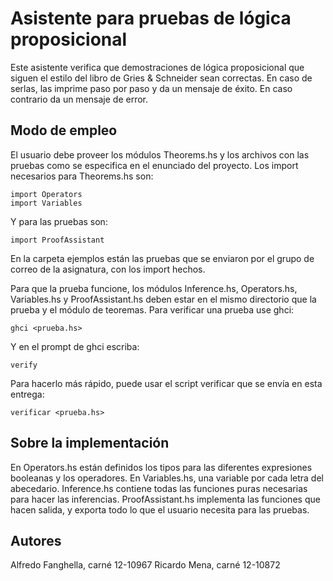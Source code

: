Asistente para pruebas de lógica proposicional
==============================================
Este asistente verifica que demostraciones de lógica proposicional que siguen
el estilo del libro de Gries & Schneider sean correctas. En caso de serlas,
las imprime paso por paso y da un mensaje de éxito. En caso contrario da un
mensaje de error.

Modo de empleo
--------------
El usuario debe proveer los módulos Theorems.hs y los archivos con las pruebas
como se especifica en el enunciado del proyecto. Los import necesarios para
Theorems.hs son:

    import Operators
    import Variables
    
Y para las pruebas son:

    import ProofAssistant
    
En la carpeta ejemplos están las pruebas que se enviaron por el grupo de correo
de la asignatura, con los import hechos.
    
Para que la prueba funcione, los módulos Inference.hs, Operators.hs, 
Variables.hs y ProofAssistant.hs deben estar en el mismo directorio que la 
prueba y el módulo de teoremas. Para verificar una prueba use ghci:

    ghci <prueba.hs>
    
Y en el prompt de ghci escriba:

    verify
    
Para hacerlo más rápido, puede usar el script verificar que se envía en esta 
entrega:

    verificar <prueba.hs>
    
Sobre la implementación
-----------------------
En Operators.hs están definidos los tipos para las diferentes expresiones 
booleanas y los operadores. En Variables.hs, una variable por cada letra del 
abecedario. Inference.hs contiene todas las funciones puras necesarias para
hacer las inferencias. ProofAssistant.hs implementa las funciones que hacen
salida, y exporta todo lo que el usuario necesita para las pruebas.

Autores
-------
Alfredo Fanghella, carné 12-10967
Ricardo Mena, carné 12-10872


